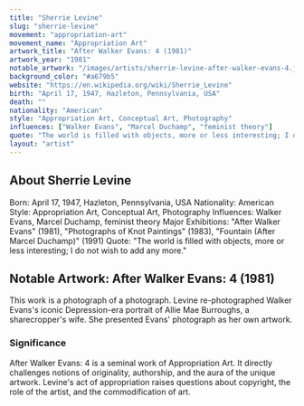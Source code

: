 ```yaml
---
title: "Sherrie Levine"
slug: "sherrie-levine"
movement: "appropriation-art"
movement_name: "Appropriation Art"
artwork_title: "After Walker Evans: 4 (1981)"
artwork_year: "1981"
notable_artwork: "/images/artists/sherrie-levine-after-walker-evans-4.jpeg"
background_color: "#a679b5"
website: "https://en.wikipedia.org/wiki/Sherrie_Levine"
birth: "April 17, 1947, Hazleton, Pennsylvania, USA"
death: ""
nationality: "American"
style: "Appropriation Art, Conceptual Art, Photography"
influences: ["Walker Evans", "Marcel Duchamp", "feminist theory"]
quote: "The world is filled with objects, more or less interesting; I do not wish to add any more."
layout: "artist"
---
```


## About Sherrie Levine

Born: April 17, 1947, Hazleton, Pennsylvania, USA Nationality: American Style: Appropriation Art, Conceptual Art, Photography Influences: Walker Evans, Marcel Duchamp, feminist theory Major Exhibitions: "After Walker Evans" (1981), "Photographs of Knot Paintings" (1983), "Fountain (After Marcel Duchamp)" (1991) Quote: "The world is filled with objects, more or less interesting; I do not wish to add any more."

## Notable Artwork: After Walker Evans: 4 (1981)

This work is a photograph of a photograph. Levine re-photographed Walker Evans's iconic Depression-era portrait of Allie Mae Burroughs, a sharecropper's wife. She presented Evans' photograph as her own artwork.

### Significance

After Walker Evans: 4 is a seminal work of Appropriation Art. It directly challenges notions of originality, authorship, and the aura of the unique artwork. Levine's act of appropriation raises questions about copyright, the role of the artist, and the commodification of art.
